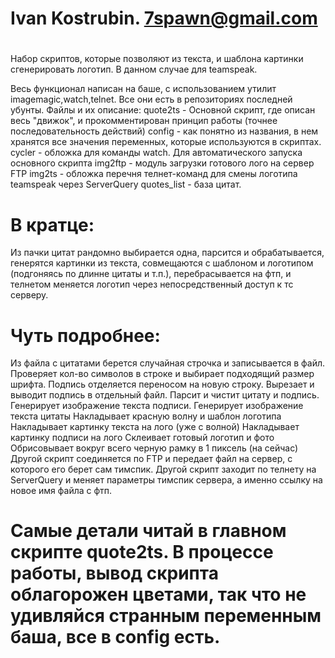#
# Ivan Kostrubin. 7spawn@gmail.com
# 

Набор скриптов, которые позволяют из текста, и шаблона картинки сгенерировать логотип. В данном случае для teamspeak.

Весь функционал написан на баше, с использованием утилит imagemagic,watch,telnet. Все они есть в репозиториях последней убунты.
Файлы и их описание:
quote2ts - Основной скрипт, где описан весь "движок", и прокомментирован принцип работы (точнее последовательность действий)
config - как понятно из названия, в нем хранятся все значения переменных, которые используются в скриптах.
cycler - обложка для команды watch. Для автоматического запуска основного скрипта
img2ftp - модуль загрузки готового лого на сервер FTP
img2ts - обложка перечня телнет-команд для смены логотипа teamspeak через ServerQuery
quotes_list - база цитат.
 
# В кратце:
Из пачки цитат рандомно выбирается одна, парсится и обрабатывается, генерятся картинки из текста,
 совмещаются с шаблоном и логотипом (подгоняясь по длинне цитаты и т.п.), перебрасывается на фтп,
 и телнетом меняется логотип через непосредственный доступ к тс серверу.

# Чуть подробнее:
Из файла с цитатами берется случайная строчка и записывается в файл.
Проверяет кол-во символов в строке и выбирает подходящий размер шрифта.
Подпись отделяется переносом на новую строку.
Вырезает и выводит подпись в отдельный файл.
Парсит и чистит цитату и подпись.
Генерирует изображение текста подписи.
Генерирует изображение текста цитаты
Накладывает красную волну и шаблон логотипа
Накладывает картинку текста на лого (уже с волной)
Накладывает картинку подписи на лого
Склеивает готовый логотип и фото
Обрисовывает вокруг всего черную рамку в 1 пиксель (на сейчас)
Другой скрипт соединяется по FTP и передает файл на сервер, с которого его берет сам тимспик.
Другой скрипт заходит по телнету на ServerQuery и меняет параметры тимспик сервера, а именно ссылку на новое имя файла с фтп.

# Самые детали читай в главном скрипте quote2ts. В процессе работы, вывод скрипта облагорожен цветами, так что не удивляйся странным переменным баша, все в config есть.
